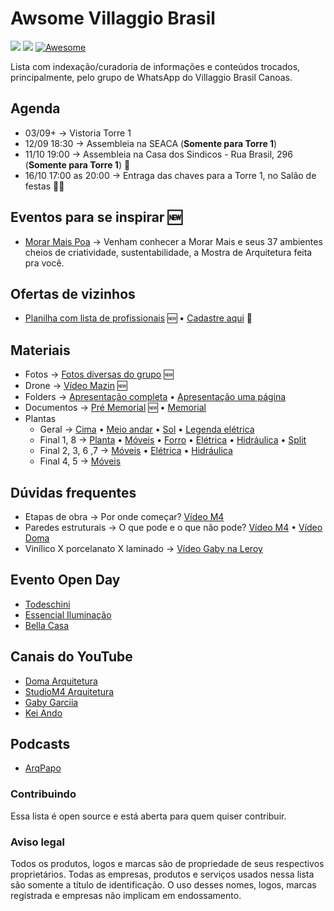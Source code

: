 # Awsome Villaggio Brasil

![](https://img.shields.io/badge/status-vistoria%20torre%201%20🚀-orange)
![](https://img.shields.io/github/last-commit/maattdiy/awsome-residencial-brasil.svg?style=flat)
[![Awesome](https://awesome.re/badge.svg)](https://awesome.re)

Lista com indexação/curadoria de informações e conteúdos trocados, principalmente, pelo grupo de WhatsApp do Villaggio Brasil Canoas.

## Agenda
* 03/09+ → Vistoria Torre 1
* 12/09 18:30 → Assembleia na SEACA (**Somente para Torre 1**)
* 11/10 19:00 → Assembleia na Casa dos Sindicos - Rua Brasil, 296 (**Somente para Torre 1**) 🚨
* 16/10 17:00 as 20:00 → Entraga das chaves para a Torre 1, no Salão de festas 🎉🆕

## Eventos para se inspirar 🆕
* [Morar Mais Poa](https://www.facebook.com/morarmaispoa/) → Venham conhecer a Morar Mais e seus 37 ambientes cheios de criatividade, sustentabilidade, a Mostra de Arquitetura feita pra você.

## Ofertas de vizinhos
* [Planilha com lista de profissionais](https://docs.google.com/spreadsheets/d/1kvCKra34ve2KbYbbHOkV6eudgm8S_BepH52bRRouh70/) 🆕 • [Cadastre aqui](https://forms.gle/dt4Kd3GdSzi7vmoV8) 📝

## Materiais
* Fotos → [Fotos diversas do grupo](https://www.dropbox.com/sh/piam05qhzyphlx8/AAChHFkgGvO6rR6SuORN_e1Va?dl=0) 🆕
* Drone → [Vídeo Mazin](https://www.youtube.com/watch?v=tSmTw-OEnAo) 🆕
* Folders → [Apresentação completa](docs/Apresentação.pdf) • [Apresentação uma página](https://raw.githubusercontent.com/maattdiy/awsome-residencial-brasil/master/docs/Apresenta%C3%A7%C3%A3o2.jpg)  
* Documentos → [Pré Memorial](docs/PreMemorial.pdf) 🆕 • [Memorial](docs/Memorial.pdf)  
* Plantas  
  * Geral → [Cima](docs/plantas/Cima.jpg) • [Meio andar](docs/plantas/MeioAndar.jpg) • [Sol](docs/plantas/Sol.jpg) • [Legenda elétrica](docs/plantas/simboloseletrico.pdf)
  * Final 1, 8 → [Planta](docs/plantas/Final8.pdf) • [Móveis](docs/plantas/Final1-8.jpg) • [Forro](docs/plantas/ForroFinal1-8.pdf) • [Elétrica](docs/plantas/EletricoFinal8.pdf) • [Hidráulica](docs/plantas/HidroFinal8.pdf) • [Split](docs/plantas/SplitFinal1.pdf)
  * Final 2, 3, 6 ,7 → [Móveis](docs/plantas/Final2-3-6-7.jpg) • [Elétrica](docs/plantas/EletricoFinal2.pdf) • [Hidráulica](docs/plantas/HidroFinal6.pdf)
  * Final 4, 5 → [Móveis](docs/plantas/Final4-5.jpg)

## Dúvidas frequentes
* Etapas de obra → Por onde começar? [Vídeo M4](https://youtu.be/AE1892i1HXs?t=60)
* Paredes estruturais → O que pode e o que não pode? [Vídeo M4](https://www.youtube.com/watch?v=wZYHO9kltGU) • [Vídeo Doma](https://www.youtube.com/watch?v=4gGznjAWEE4)
* Vinílico X porcelanato X laminado → [Vídeo Gaby na Leroy](https://www.youtube.com/watch?v=ZzAYQVQXM_8)

## Evento Open Day
* [Todeschini](https://www.todeschini.com.br)
* [Essencial Iluminação](http://www.essencialiluminação.com.br)
* [Bella Casa](https://www.bellacasapisos.com.br)

## Canais do YouTube
* [Doma Arquitetura](https://www.youtube.com/channel/UCQbdsX9AVd8sF35p8825NcQ/featured)
* [StudioM4 Arquitetura](https://www.youtube.com/channel/UCeyH-g2_EXMFpGlTM9v6ZJg)
* [Gaby Garciia](https://www.youtube.com/channel/UCh5dmGAn4Cu6jy8aWLkjX3Q)
* [Kei Ando](https://www.youtube.com/channel/UC8nJIofKg_OVWjZloWapqvQ)

## Podcasts
* [ArqPapo](http://arquipapo.com.br/)


### Contribuindo
Essa lista é open source e está aberta para quem quiser contribuir.

### Aviso legal
Todos os produtos, logos e marcas são de propriedade de seus respectivos proprietários. Todas as empresas, produtos e serviços usados nessa lista são somente a título de identificação.
O uso desses nomes, logos, marcas registrada e empresas não implicam em endossamento.

